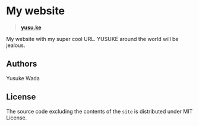 # My website

> [**yusu.ke**](https://yusu.ke)

My website with my super cool URL. YUSUKE around the world will be jealous.

## Authors

Yusuke Wada

## License

The source code excluding the contents of the `site` is distributed under MIT License.
